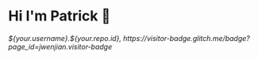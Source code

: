 # Hi I'm Patrick :wave:

<h6>
${your.username}.${your.repo.id}, https://visitor-badge.glitch.me/badge?page_id=jwenjian.visitor-badge
</h6>